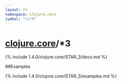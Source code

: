 ```yaml
---
layout: fn
namespace: clojure.core
symbol: "\\*3"
---
```


# [clojure.core](../)/\*3

{% include 1.4.0/clojure.core/STAR_3/docs.md %}

##Examples

{% include 1.4.0/clojure.core/STAR_3/examples.md %}

